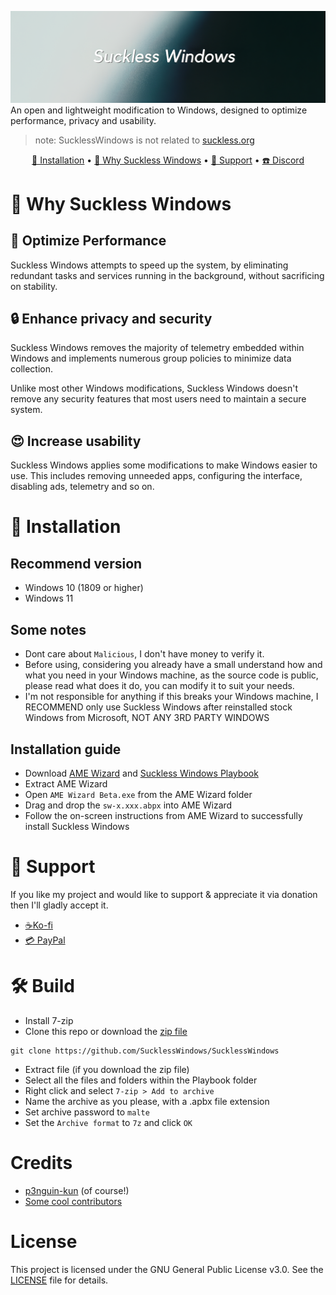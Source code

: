 ![banner](https://raw.githubusercontent.com/SucklessWindows/artworks/main/2024/banner.png)
An open and lightweight modification to Windows, designed to optimize performance, privacy and usability.
> note: SucklessWindows is not related to [suckless.org](https://suckless.org)

<div align="center">
  <a href="#-installation">🔧 Installation</a>  • 
  <a href="#-why-suckless-windows">🤔 Why Suckless Windows</a>  • 
  <a href="#-support">💝 Support</a> • 
  <a href="https://discord.gg/fxeSRbVfkK">☎️ Discord</a>
</div>

# 🤔 Why Suckless Windows
## 🚀 Optimize Performance
Suckless Windows attempts to speed up the system, by eliminating redundant tasks and services running in the background, without sacrificing on stability.

## 🔒 Enhance privacy and security
Suckless Windows removes the majority of telemetry embedded within Windows and implements numerous group policies to minimize data collection.

Unlike most other Windows modifications, Suckless Windows doesn't remove any security features that most users need to maintain a secure system.

## 😍 Increase usability
Suckless Windows applies some modifications to make Windows easier to use. This includes removing unneeded apps, configuring the interface, disabling ads, telemetry and so on.

# 🔧 Installation
## Recommend version
- Windows 10 (1809 or higher)
- Windows 11

## Some notes
- Dont care about `Malicious`, I don't have money to verify it.
- Before using, considering you already have a small understand how and what you need in your Windows machine, as the source code is public, please read what does it do, you can modify it to suit your needs.
- I'm not responsible for anything if this breaks your Windows machine, I RECOMMEND only use Suckless Windows after reinstalled stock Windows from Microsoft, NOT ANY 3RD PARTY WINDOWS

## Installation guide
- Download [AME Wizard](https://ameliorated.io/) and [Suckless Windows Playbook](https://github.com/SucklessWindows/SucklessWindows/releases/latest)
- Extract AME Wizard
- Open `AME Wizard Beta.exe` from the AME Wizard folder
- Drag and drop the `sw-x.xxx.abpx` into AME Wizard
- Follow the on-screen instructions from AME Wizard to successfully install Suckless Windows

# 💝 Support
If you like my project and would like to support & appreciate it via donation then I'll gladly accept it.
- [☕Ko-fi](https://ko-fi.com/p3nguinkun)
- [💳 PayPal](https://paypal.me/p3nguinkun)

# 🛠️ Build
- Install 7-zip
- Clone this repo or download the [zip file](https://github.com/SucklessWindows/SucklessWindows/archive/main.zip)
```
git clone https://github.com/SucklessWindows/SucklessWindows
```
- Extract file (if you download the zip file)
- Select all the files and folders within the Playbook folder
- Right click and select `7-zip > Add to archive`
- Name the archive as you please, with a .apbx file extension
- Set archive password to `malte`
- Set the `Archive format` to `7z` and click `OK`

# Credits
- [p3nguin-kun](https://github.com/p3nguin-kun) (of course!)
- [Some cool contributors](https://github.com/SucklessWindows/SucklessWindows/graphs/contributors)

# License
This project is licensed under the GNU General Public License v3.0. See the [LICENSE](LICENSE) file for details.
